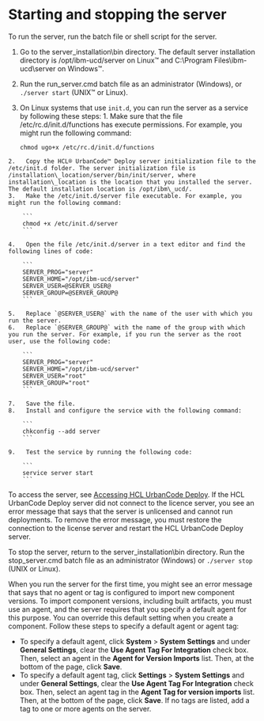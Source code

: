 # Starting and stopping the server

To run the server, run the batch file or shell script for the server.

1.  Go to the server\_installation\\bin directory. The default server installation directory is /opt/ibm-ucd/server on Linux™ and C:\\Program Files\\ibm-ucd\\server on Windows™.
2.   Run the run\_server.cmd batch file as an administrator \(Windows\), or `./server start` \(UNIX™ or Linux\). 
3.   On Linux systems that use `init.d`, you can run the server as a service by following these steps: 
    1.   Make sure that the file /etc/rc.d/init.d/functions has execute permissions. For example, you might run the following command:

        ```
        chmod ugo+x /etc/rc.d/init.d/functions
        ```

    2.   Copy the HCL® UrbanCode™ Deploy server initialization file to the /etc/init.d folder. The server initialization file is /installation\_location/server/bin/init/server, where installation\_location is the location that you installed the server. The default installation location is /opt/ibm\_ucd/.
    3.   Make the /etc/init.d/server file executable. For example, you might run the following command:

        ```
        chmod +x /etc/init.d/server
        ```

    4.   Open the file /etc/init.d/server in a text editor and find the following lines of code: 

        ```
        SERVER_PROG="server"
        SERVER_HOME="/opt/ibm-ucd/server"
        SERVER_USER=@SERVER_USER@
        SERVER_GROUP=@SERVER_GROUP@
        ```

    5.   Replace `@SERVER_USER@` with the name of the user with which you run the server. 
    6.   Replace `@SERVER_GROUP@` with the name of the group with which you run the server. For example, if you run the server as the root user, use the following code:

        ```
        SERVER_PROG="server"
        SERVER_HOME="/opt/ibm-ucd/server"
        SERVER_USER="root"
        SERVER_GROUP="root"
        ```

    7.   Save the file. 
    8.   Install and configure the service with the following command: 

        ```
        chkconfig --add server
        ```

    9.   Test the service by running the following code: 

        ```
        service server start
        ```


To access the server, see [Accessing HCL UrbanCode Deploy](access_server.md). If the HCL UrbanCode Deploy server did not connect to the licence server, you see an error message that says that the server is unlicensed and cannot run deployments. To remove the error message, you must restore the connection to the license server and restart the HCL UrbanCode Deploy server.

To stop the server, return to the server\_installation\\bin directory. Run the stop\_server.cmd batch file as an administrator \(Windows\) or `./server stop` \(UNIX or Linux\).

When you run the server for the first time, you might see an error message that says that no agent or tag is configured to import new component versions. To import component versions, including built artifacts, you must use an agent, and the server requires that you specify a default agent for this purpose. You can override this default setting when you create a component. Follow these steps to specify a default agent or agent tag:

-   To specify a default agent, click **System** \> **System Settings** and under **General Settings**, clear the **Use Agent Tag For Integration** check box. Then, select an agent in the **Agent for Version Imports** list. Then, at the bottom of the page, click **Save**.
-   To specify a default agent tag, click **Settings** \> **System Settings** and under **General Settings**, clear the **Use Agent Tag For Integration** check box. Then, select an agent tag in the **Agent Tag for version imports** list. Then, at the bottom of the page, click **Save**. If no tags are listed, add a tag to one or more agents on the server.


